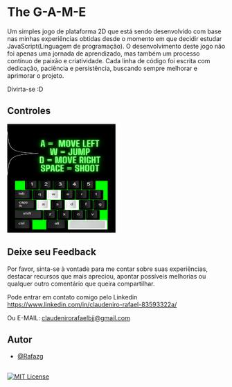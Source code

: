 
# The G-A-M-E

Um simples jogo de plataforma 2D que está sendo desenvolvido com base nas minhas experiências obtidas desde o momento em que decidir estudar JavaScript(Linguagem de programação). O desenvolvimento deste jogo não foi apenas uma jornada de aprendizado, mas também um processo contínuo de paixão e criatividade. Cada linha de código foi escrita com dedicação, paciência e persistência, buscando sempre melhorar e aprimorar o projeto.

Divirta-se  :D
## Controles


<img src="https://github.com/Rafazg/The-game/blob/main/assets/images/controls.png" width="250px" height="250px">


## Deixe seu Feedback

Por favor, sinta-se à vontade para me contar sobre suas experiências, destacar recursos que mais apreciou, apontar possíveis melhorias ou qualquer outro comentário que queira compartilhar. 

Pode entrar em contato comigo pelo Linkedin
https://www.linkedin.com/in/claudeniro-rafael-83593322a/



Ou E-MAIL: claudenirorafaelbjj@gmail.com
 
## Autor
- [@Rafazg](https://github.com/Rafazg)





## 

[![MIT License](https://img.shields.io/badge/License-MIT-green.svg)](https://choosealicense.com/licenses/mit/)

